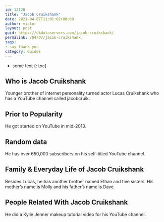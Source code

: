 ```yaml
---
id: 12128
title: "Jacob Cruikshank"
date: 2021-04-07T11:01:02+00:00
author: victor
layout: post
guid: https://ukdataservers.com/jacob-cruikshank/
permalink: /04/07/jacob-cruikshank
tags:
- say thank you
category: Guides
---
```


* some text
{: toc}

## Who is Jacob Cruikshank

Younger brother of internet personality turned actor Lucas Cruikshank who has a YouTube channel called jacobcruik.

## Prior to Popularity

He got started on YouTube in mid-2013.

## Random data

He has over 650,000 subscribers on his self-titled YouTube channel.

## Family & Everyday Life of Jacob Cruikshank

Besides Lucas, he has another brother named Ethan and five sisters. His mother&#8217;s name is Molly and his father&#8217;s name is Dave.

## People Related With Jacob Cruikshank

He did a Kylie Jenner makeup tutorial video for his YouTube channel.
 